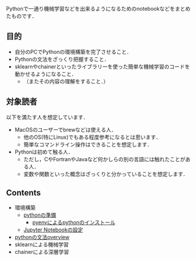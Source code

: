 Pythonで一通り機械学習などを出来るようになるためのnotebookなどをまとめたものです．

## 目的
* 自分のPCでPythonの環境構築を完了させること．
* Pythonの文法をざっくり把握すること．
* sklearnやchainerといったライブラリーを使った簡単な機械学習のコードを動かせるようになること．
    * （またその内容の理解をすること．）


## 対象読者
以下を満たす人を想定しています．
* MacOSのユーザーでbrewなどは使える人．
    - 他のOS(特にLinux)でもある程度参考になるとは思います．
    - 簡単なコマンドライン操作はできることを想定します．
* Pythonは初めて触る人．
    - ただし，CやFortranやJavaなど何かしらの別の言語には触れたことがある人．
    - 変数や関数といった概念はざっくりと分かっていることを想定します．


## Contents
* 環境構築
    - [pythonの準備](markdown/DevEnv.md)
        - [pyenvによるpythonのインストール](markdown/pyenv.md)
    - [Jupyter Notebookの設定](markdown/JupyterNotebook.md)
* [pythonの文法overview](notebook/PythonGrammar.ipynb)
* sklearnによる機械学習
* chainerによる深層学習
